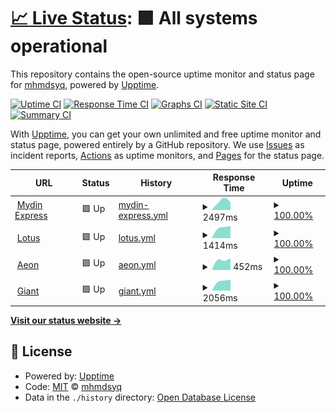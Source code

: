 # [📈 Live Status](https://mhmdsyq.github.io/upptime): <!--live status--> **🟩 All systems operational**

This repository contains the open-source uptime monitor and status page for [mhmdsyq](https://mhmdsyq.github.io/upptime), powered by [Upptime](https://github.com/upptime/upptime).

[![Uptime CI](https://github.com/mhmdsyq/upptime/workflows/Uptime%20CI/badge.svg)](https://github.com/mhmdsyq/upptime/actions?query=workflow%3A%22Uptime+CI%22)
[![Response Time CI](https://github.com/mhmdsyq/upptime/workflows/Response%20Time%20CI/badge.svg)](https://github.com/mhmdsyq/upptime/actions?query=workflow%3A%22Response+Time+CI%22)
[![Graphs CI](https://github.com/mhmdsyq/upptime/workflows/Graphs%20CI/badge.svg)](https://github.com/mhmdsyq/upptime/actions?query=workflow%3A%22Graphs+CI%22)
[![Static Site CI](https://github.com/mhmdsyq/upptime/workflows/Static%20Site%20CI/badge.svg)](https://github.com/mhmdsyq/upptime/actions?query=workflow%3A%22Static+Site+CI%22)
[![Summary CI](https://github.com/mhmdsyq/upptime/workflows/Summary%20CI/badge.svg)](https://github.com/mhmdsyq/upptime/actions?query=workflow%3A%22Summary+CI%22)

With [Upptime](https://upptime.js.org), you can get your own unlimited and free uptime monitor and status page, powered entirely by a GitHub repository. We use [Issues](https://github.com/mhmdsyq/upptime/issues) as incident reports, [Actions](https://github.com/mhmdsyq/upptime/actions) as uptime monitors, and [Pages](https://mhmdsyq.github.io/upptime) for the status page.

<!--start: status pages-->
<!-- This summary is generated by Upptime (https://github.com/upptime/upptime) -->
<!-- Do not edit this manually, your changes will be overwritten -->
<!-- prettier-ignore -->
| URL | Status | History | Response Time | Uptime |
| --- | ------ | ------- | ------------- | ------ |
| <img alt="" src="https://favicons.githubusercontent.com/mydinexpress.my" height="13"> [Mydin Express](https://mydinexpress.my/hypermart/) | 🟩 Up | [mydin-express.yml](https://github.com/mhmdsyq/upptime/commits/HEAD/history/mydin-express.yml) | <details><summary><img alt="Response time graph" src="./graphs/mydin-express/response-time-week.png" height="20"> 2497ms</summary><br><a href="https://mhmdsyq.github.io/upptime/history/mydin-express"><img alt="Response time 2497" src="https://img.shields.io/endpoint?url=https%3A%2F%2Fraw.githubusercontent.com%2Fmhmdsyq%2Fupptime%2FHEAD%2Fapi%2Fmydin-express%2Fresponse-time.json"></a><br><a href="https://mhmdsyq.github.io/upptime/history/mydin-express"><img alt="24-hour response time 2497" src="https://img.shields.io/endpoint?url=https%3A%2F%2Fraw.githubusercontent.com%2Fmhmdsyq%2Fupptime%2FHEAD%2Fapi%2Fmydin-express%2Fresponse-time-day.json"></a><br><a href="https://mhmdsyq.github.io/upptime/history/mydin-express"><img alt="7-day response time 2497" src="https://img.shields.io/endpoint?url=https%3A%2F%2Fraw.githubusercontent.com%2Fmhmdsyq%2Fupptime%2FHEAD%2Fapi%2Fmydin-express%2Fresponse-time-week.json"></a><br><a href="https://mhmdsyq.github.io/upptime/history/mydin-express"><img alt="30-day response time 2497" src="https://img.shields.io/endpoint?url=https%3A%2F%2Fraw.githubusercontent.com%2Fmhmdsyq%2Fupptime%2FHEAD%2Fapi%2Fmydin-express%2Fresponse-time-month.json"></a><br><a href="https://mhmdsyq.github.io/upptime/history/mydin-express"><img alt="1-year response time 2497" src="https://img.shields.io/endpoint?url=https%3A%2F%2Fraw.githubusercontent.com%2Fmhmdsyq%2Fupptime%2FHEAD%2Fapi%2Fmydin-express%2Fresponse-time-year.json"></a></details> | <details><summary><a href="https://mhmdsyq.github.io/upptime/history/mydin-express">100.00%</a></summary><a href="https://mhmdsyq.github.io/upptime/history/mydin-express"><img alt="All-time uptime 100.00%" src="https://img.shields.io/endpoint?url=https%3A%2F%2Fraw.githubusercontent.com%2Fmhmdsyq%2Fupptime%2FHEAD%2Fapi%2Fmydin-express%2Fuptime.json"></a><br><a href="https://mhmdsyq.github.io/upptime/history/mydin-express"><img alt="24-hour uptime 100.00%" src="https://img.shields.io/endpoint?url=https%3A%2F%2Fraw.githubusercontent.com%2Fmhmdsyq%2Fupptime%2FHEAD%2Fapi%2Fmydin-express%2Fuptime-day.json"></a><br><a href="https://mhmdsyq.github.io/upptime/history/mydin-express"><img alt="7-day uptime 100.00%" src="https://img.shields.io/endpoint?url=https%3A%2F%2Fraw.githubusercontent.com%2Fmhmdsyq%2Fupptime%2FHEAD%2Fapi%2Fmydin-express%2Fuptime-week.json"></a><br><a href="https://mhmdsyq.github.io/upptime/history/mydin-express"><img alt="30-day uptime 100.00%" src="https://img.shields.io/endpoint?url=https%3A%2F%2Fraw.githubusercontent.com%2Fmhmdsyq%2Fupptime%2FHEAD%2Fapi%2Fmydin-express%2Fuptime-month.json"></a><br><a href="https://mhmdsyq.github.io/upptime/history/mydin-express"><img alt="1-year uptime 100.00%" src="https://img.shields.io/endpoint?url=https%3A%2F%2Fraw.githubusercontent.com%2Fmhmdsyq%2Fupptime%2FHEAD%2Fapi%2Fmydin-express%2Fuptime-year.json"></a></details>
| <img alt="" src="https://favicons.githubusercontent.com/corp.lotuss.com.my" height="13"> [Lotus](https://corp.lotuss.com.my/) | 🟩 Up | [lotus.yml](https://github.com/mhmdsyq/upptime/commits/HEAD/history/lotus.yml) | <details><summary><img alt="Response time graph" src="./graphs/lotus/response-time-week.png" height="20"> 1414ms</summary><br><a href="https://mhmdsyq.github.io/upptime/history/lotus"><img alt="Response time 1414" src="https://img.shields.io/endpoint?url=https%3A%2F%2Fraw.githubusercontent.com%2Fmhmdsyq%2Fupptime%2FHEAD%2Fapi%2Flotus%2Fresponse-time.json"></a><br><a href="https://mhmdsyq.github.io/upptime/history/lotus"><img alt="24-hour response time 1414" src="https://img.shields.io/endpoint?url=https%3A%2F%2Fraw.githubusercontent.com%2Fmhmdsyq%2Fupptime%2FHEAD%2Fapi%2Flotus%2Fresponse-time-day.json"></a><br><a href="https://mhmdsyq.github.io/upptime/history/lotus"><img alt="7-day response time 1414" src="https://img.shields.io/endpoint?url=https%3A%2F%2Fraw.githubusercontent.com%2Fmhmdsyq%2Fupptime%2FHEAD%2Fapi%2Flotus%2Fresponse-time-week.json"></a><br><a href="https://mhmdsyq.github.io/upptime/history/lotus"><img alt="30-day response time 1414" src="https://img.shields.io/endpoint?url=https%3A%2F%2Fraw.githubusercontent.com%2Fmhmdsyq%2Fupptime%2FHEAD%2Fapi%2Flotus%2Fresponse-time-month.json"></a><br><a href="https://mhmdsyq.github.io/upptime/history/lotus"><img alt="1-year response time 1414" src="https://img.shields.io/endpoint?url=https%3A%2F%2Fraw.githubusercontent.com%2Fmhmdsyq%2Fupptime%2FHEAD%2Fapi%2Flotus%2Fresponse-time-year.json"></a></details> | <details><summary><a href="https://mhmdsyq.github.io/upptime/history/lotus">100.00%</a></summary><a href="https://mhmdsyq.github.io/upptime/history/lotus"><img alt="All-time uptime 100.00%" src="https://img.shields.io/endpoint?url=https%3A%2F%2Fraw.githubusercontent.com%2Fmhmdsyq%2Fupptime%2FHEAD%2Fapi%2Flotus%2Fuptime.json"></a><br><a href="https://mhmdsyq.github.io/upptime/history/lotus"><img alt="24-hour uptime 100.00%" src="https://img.shields.io/endpoint?url=https%3A%2F%2Fraw.githubusercontent.com%2Fmhmdsyq%2Fupptime%2FHEAD%2Fapi%2Flotus%2Fuptime-day.json"></a><br><a href="https://mhmdsyq.github.io/upptime/history/lotus"><img alt="7-day uptime 100.00%" src="https://img.shields.io/endpoint?url=https%3A%2F%2Fraw.githubusercontent.com%2Fmhmdsyq%2Fupptime%2FHEAD%2Fapi%2Flotus%2Fuptime-week.json"></a><br><a href="https://mhmdsyq.github.io/upptime/history/lotus"><img alt="30-day uptime 100.00%" src="https://img.shields.io/endpoint?url=https%3A%2F%2Fraw.githubusercontent.com%2Fmhmdsyq%2Fupptime%2FHEAD%2Fapi%2Flotus%2Fuptime-month.json"></a><br><a href="https://mhmdsyq.github.io/upptime/history/lotus"><img alt="1-year uptime 100.00%" src="https://img.shields.io/endpoint?url=https%3A%2F%2Fraw.githubusercontent.com%2Fmhmdsyq%2Fupptime%2FHEAD%2Fapi%2Flotus%2Fuptime-year.json"></a></details>
| <img alt="" src="https://favicons.githubusercontent.com/www.aeonretail.com.my" height="13"> [Aeon](https://www.aeonretail.com.my/) | 🟩 Up | [aeon.yml](https://github.com/mhmdsyq/upptime/commits/HEAD/history/aeon.yml) | <details><summary><img alt="Response time graph" src="./graphs/aeon/response-time-week.png" height="20"> 452ms</summary><br><a href="https://mhmdsyq.github.io/upptime/history/aeon"><img alt="Response time 452" src="https://img.shields.io/endpoint?url=https%3A%2F%2Fraw.githubusercontent.com%2Fmhmdsyq%2Fupptime%2FHEAD%2Fapi%2Faeon%2Fresponse-time.json"></a><br><a href="https://mhmdsyq.github.io/upptime/history/aeon"><img alt="24-hour response time 452" src="https://img.shields.io/endpoint?url=https%3A%2F%2Fraw.githubusercontent.com%2Fmhmdsyq%2Fupptime%2FHEAD%2Fapi%2Faeon%2Fresponse-time-day.json"></a><br><a href="https://mhmdsyq.github.io/upptime/history/aeon"><img alt="7-day response time 452" src="https://img.shields.io/endpoint?url=https%3A%2F%2Fraw.githubusercontent.com%2Fmhmdsyq%2Fupptime%2FHEAD%2Fapi%2Faeon%2Fresponse-time-week.json"></a><br><a href="https://mhmdsyq.github.io/upptime/history/aeon"><img alt="30-day response time 452" src="https://img.shields.io/endpoint?url=https%3A%2F%2Fraw.githubusercontent.com%2Fmhmdsyq%2Fupptime%2FHEAD%2Fapi%2Faeon%2Fresponse-time-month.json"></a><br><a href="https://mhmdsyq.github.io/upptime/history/aeon"><img alt="1-year response time 452" src="https://img.shields.io/endpoint?url=https%3A%2F%2Fraw.githubusercontent.com%2Fmhmdsyq%2Fupptime%2FHEAD%2Fapi%2Faeon%2Fresponse-time-year.json"></a></details> | <details><summary><a href="https://mhmdsyq.github.io/upptime/history/aeon">100.00%</a></summary><a href="https://mhmdsyq.github.io/upptime/history/aeon"><img alt="All-time uptime 100.00%" src="https://img.shields.io/endpoint?url=https%3A%2F%2Fraw.githubusercontent.com%2Fmhmdsyq%2Fupptime%2FHEAD%2Fapi%2Faeon%2Fuptime.json"></a><br><a href="https://mhmdsyq.github.io/upptime/history/aeon"><img alt="24-hour uptime 100.00%" src="https://img.shields.io/endpoint?url=https%3A%2F%2Fraw.githubusercontent.com%2Fmhmdsyq%2Fupptime%2FHEAD%2Fapi%2Faeon%2Fuptime-day.json"></a><br><a href="https://mhmdsyq.github.io/upptime/history/aeon"><img alt="7-day uptime 100.00%" src="https://img.shields.io/endpoint?url=https%3A%2F%2Fraw.githubusercontent.com%2Fmhmdsyq%2Fupptime%2FHEAD%2Fapi%2Faeon%2Fuptime-week.json"></a><br><a href="https://mhmdsyq.github.io/upptime/history/aeon"><img alt="30-day uptime 100.00%" src="https://img.shields.io/endpoint?url=https%3A%2F%2Fraw.githubusercontent.com%2Fmhmdsyq%2Fupptime%2FHEAD%2Fapi%2Faeon%2Fuptime-month.json"></a><br><a href="https://mhmdsyq.github.io/upptime/history/aeon"><img alt="1-year uptime 100.00%" src="https://img.shields.io/endpoint?url=https%3A%2F%2Fraw.githubusercontent.com%2Fmhmdsyq%2Fupptime%2FHEAD%2Fapi%2Faeon%2Fuptime-year.json"></a></details>
| <img alt="" src="https://favicons.githubusercontent.com/www.giant.com.my" height="13"> [Giant](https://www.giant.com.my/) | 🟩 Up | [giant.yml](https://github.com/mhmdsyq/upptime/commits/HEAD/history/giant.yml) | <details><summary><img alt="Response time graph" src="./graphs/giant/response-time-week.png" height="20"> 2056ms</summary><br><a href="https://mhmdsyq.github.io/upptime/history/giant"><img alt="Response time 2056" src="https://img.shields.io/endpoint?url=https%3A%2F%2Fraw.githubusercontent.com%2Fmhmdsyq%2Fupptime%2FHEAD%2Fapi%2Fgiant%2Fresponse-time.json"></a><br><a href="https://mhmdsyq.github.io/upptime/history/giant"><img alt="24-hour response time 2056" src="https://img.shields.io/endpoint?url=https%3A%2F%2Fraw.githubusercontent.com%2Fmhmdsyq%2Fupptime%2FHEAD%2Fapi%2Fgiant%2Fresponse-time-day.json"></a><br><a href="https://mhmdsyq.github.io/upptime/history/giant"><img alt="7-day response time 2056" src="https://img.shields.io/endpoint?url=https%3A%2F%2Fraw.githubusercontent.com%2Fmhmdsyq%2Fupptime%2FHEAD%2Fapi%2Fgiant%2Fresponse-time-week.json"></a><br><a href="https://mhmdsyq.github.io/upptime/history/giant"><img alt="30-day response time 2056" src="https://img.shields.io/endpoint?url=https%3A%2F%2Fraw.githubusercontent.com%2Fmhmdsyq%2Fupptime%2FHEAD%2Fapi%2Fgiant%2Fresponse-time-month.json"></a><br><a href="https://mhmdsyq.github.io/upptime/history/giant"><img alt="1-year response time 2056" src="https://img.shields.io/endpoint?url=https%3A%2F%2Fraw.githubusercontent.com%2Fmhmdsyq%2Fupptime%2FHEAD%2Fapi%2Fgiant%2Fresponse-time-year.json"></a></details> | <details><summary><a href="https://mhmdsyq.github.io/upptime/history/giant">100.00%</a></summary><a href="https://mhmdsyq.github.io/upptime/history/giant"><img alt="All-time uptime 100.00%" src="https://img.shields.io/endpoint?url=https%3A%2F%2Fraw.githubusercontent.com%2Fmhmdsyq%2Fupptime%2FHEAD%2Fapi%2Fgiant%2Fuptime.json"></a><br><a href="https://mhmdsyq.github.io/upptime/history/giant"><img alt="24-hour uptime 100.00%" src="https://img.shields.io/endpoint?url=https%3A%2F%2Fraw.githubusercontent.com%2Fmhmdsyq%2Fupptime%2FHEAD%2Fapi%2Fgiant%2Fuptime-day.json"></a><br><a href="https://mhmdsyq.github.io/upptime/history/giant"><img alt="7-day uptime 100.00%" src="https://img.shields.io/endpoint?url=https%3A%2F%2Fraw.githubusercontent.com%2Fmhmdsyq%2Fupptime%2FHEAD%2Fapi%2Fgiant%2Fuptime-week.json"></a><br><a href="https://mhmdsyq.github.io/upptime/history/giant"><img alt="30-day uptime 100.00%" src="https://img.shields.io/endpoint?url=https%3A%2F%2Fraw.githubusercontent.com%2Fmhmdsyq%2Fupptime%2FHEAD%2Fapi%2Fgiant%2Fuptime-month.json"></a><br><a href="https://mhmdsyq.github.io/upptime/history/giant"><img alt="1-year uptime 100.00%" src="https://img.shields.io/endpoint?url=https%3A%2F%2Fraw.githubusercontent.com%2Fmhmdsyq%2Fupptime%2FHEAD%2Fapi%2Fgiant%2Fuptime-year.json"></a></details>

<!--end: status pages-->

[**Visit our status website →**](https://mhmdsyq.github.io/upptime)

## 📄 License

- Powered by: [Upptime](https://github.com/upptime/upptime)
- Code: [MIT](./LICENSE) © [mhmdsyq](https://mhmdsyq.github.io/upptime)
- Data in the `./history` directory: [Open Database License](https://opendatacommons.org/licenses/odbl/1-0/)

